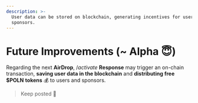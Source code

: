 ```yaml
---
description: >-
  User data can be stored on blockchain, generating incentives for users and
  sponsors.
---
```


# Future Improvements (\~ Alpha 😇)

Regarding the next **AirDrop**, /_activate_ **Response** may trigger an on-chain transaction, **saving user data in the blockchain** and **distributing free $POLN** **tokens** 💰 to users and sponsors.

> Keep posted :tada:

